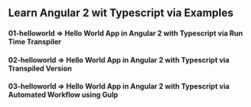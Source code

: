 ## Learn Angular 2 wit Typescript via Examples

#### 01-helloworld => Hello World App in Angular 2 with Typescript via Run Time Transpiler

#### 02-helloworld => Hello World App in Angular 2 with Typescript via Transpiled Version

#### 03-helloworld => Hello World App in Angular 2 with Typescript via Automated Workflow using Gulp
